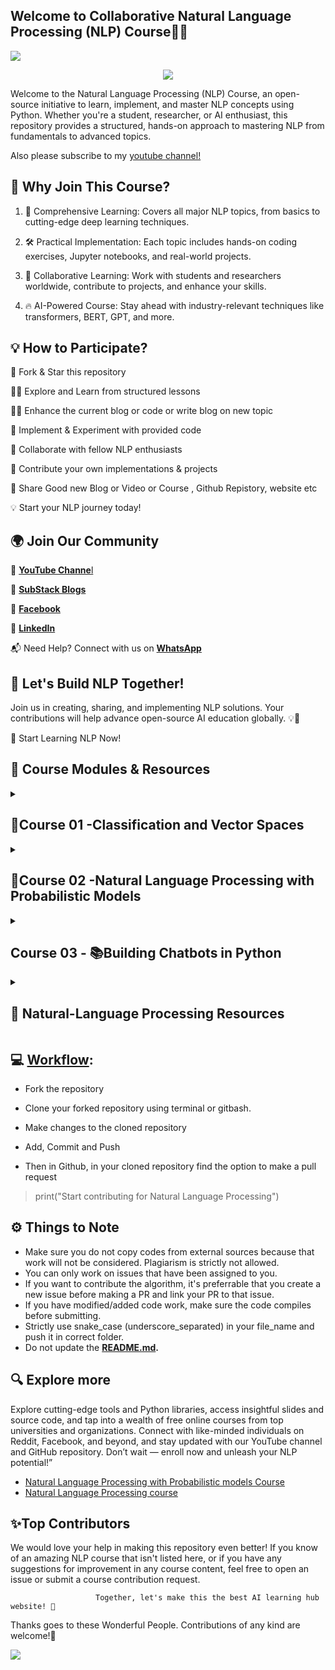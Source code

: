 ## **Welcome to Collaborative Natural Language Processing (NLP) Course👋🛒**
<a href="https://app.commanddash.io/agent?github=https://github.com/hussain0048/Natural-language-processing"><img src="https://img.shields.io/badge/AI-Code%20Gen-EB9FDA"></a>
<p align="center">
<img src="https://github.com/hussain0048/Natural-language-processing/blob/main/CoursesTeach.jpg"></a>
</p>

Welcome to the Natural Language Processing (NLP) Course, an open-source initiative to learn, implement, and master NLP concepts using Python. Whether you're a student, researcher, or AI enthusiast, this repository provides a structured, hands-on approach to mastering NLP from fundamentals to advanced topics.

 Also please subscribe to my [youtube channel!](https://www.youtube.com/@coursesteach-mv5si)

 ## **🎯 Why Join This Course?**
 
1.  📖 Comprehensive Learning: Covers all major NLP topics, from basics to cutting-edge deep learning techniques.

2. 🛠 Practical Implementation: Each topic includes hands-on coding exercises, Jupyter notebooks, and real-world projects.

3. 🤝 Collaborative Learning: Work with students and researchers worldwide, contribute to projects, and enhance your skills.

4. 🔥 AI-Powered Course: Stay ahead with industry-relevant techniques like transformers, BERT, GPT, and more.

## **💡 How to Participate?**

🚀 Fork & Star this repository

👩‍💻 Explore and Learn from structured lessons

👩‍💻 Enhance  the current blog or code or write blog on new topic

🔧 Implement & Experiment with provided code

🤝 Collaborate with fellow NLP enthusiasts

📌 Contribute your own implementations & projects

📌 Share Good new Blog or Video or Course , Github Repistory, website etc

💡 Start your NLP journey today!

## **🌍 Join Our Community**

🔗 [**YouTube Channe**l](https://www.youtube.com/@coursesteach-mv5si/videos)

🔗 [**SubStack Blogs**](https://mushtaqmsit.substack.com/publish/home?utm_source=substack&utm_content=dashboard_pub_switcher)

🔗 [**Facebook**](https://www.facebook.com/CourseTeach)

🔗 [**LinkedIn**](https://www.linkedin.com/company/90909828/admin/page-posts/published/)

📬 Need Help? Connect with us on [**WhatsApp**](https://chat.whatsapp.com/L9URPRThBEa7GFl0mlwggg)

## **🚀 Let's Build NLP Together!**

Join us in creating, sharing, and implementing NLP solutions. Your contributions will help advance open-source AI education globally. 💡🤖

🔗 Start Learning NLP Now!

## **📌 Course Modules & Resources**

<details> 
<summary> <h2> 📕Course 01 -Classification and Vector Spaces </h2> </summary>

### Week 0-**📚Chapter 1:Introduction**
| Topic Name/Tutorial | Video | Code |
|---|---|---|
|[**🌐1-What is Natural Language Processing (NLP)⭐️**](https://medium.com/@Coursesteach/natural-language-processing-part-1-5727b4efc8b4)[-Substack Link](https://substack.com/home/post/p-155741084?source=queue&autoPlay=false)|[1](https://www.youtube.com/watch?v=j86dP_05_o0)|---|
| [**🌐2- Natural Language Processing Tasks and Applications⭐️**](https://mushtaqmsit.substack.com/p/natural-language-processing-for-beginners) | [1](https://www.youtube.com/watch?v=j86dP_05_o0)| Content 3 |
| [**🌐3- Best Free Resources to Learn NLP-Tutorial⭐️**](https://mushtaqmsit.substack.com/p/top-free-nlp-learning-resources-your) | Content 5 | Content 6 |
 
### Week 1-**📚Chapter 2:Sentiment Analysis (logistic Regression)**
| Topic Name/Tutorial | Video | Code |
|---|---|---|
|**🌐1- Preprocessing_Aassignment_1**| Content 2 |[![Colab icon](https://img.shields.io/badge/Colab-Open-blue.svg?logo=colab&logoColor=white)](https://github.com/hussain0048/Natural-language-processing/blob/main/Preprocessing_Aassignment_1.ipynb) |
|[**🌐2- Supervised ML & Sentiment Analysis**](https://open.substack.com/pub/mushtaqmsit/p/sentiment-analysis-with-logistic?r=f2squ&utm_campaign=post&utm_medium=web&showWelcomeOnShare=false) |[1](https://drive.google.com/file/d/1cN2GrXXW1mcxGkmoD4O1I4iydFrSZugz/view)| [![Colab icon](https://img.shields.io/badge/Colab-Open-blue.svg?logo=colab&logoColor=white)](https://github.com/hussain0048/Natural-language-processing/blob/main/Natural_Language_Processing.ipynb) |
|[**🌐3-Vocabulary & Feature Extraction**](https://open.substack.com/pub/mushtaqmsit/p/comprehensive-guide-to-vocabulary?r=f2squ&utm_campaign=post&utm_medium=web&showWelcomeOnShare=false)|[1]()|[![Colab icon](https://img.shields.io/badge/Colab-Open-blue.svg?logo=colab&logoColor=white)](https://github.com/hussain0048/Natural-language-processing/blob/main/Natural_Language_Processing.ipynb)|
|[**🌐4-Negative and Positive Frequencies**](https://open.substack.com/pub/mushtaqmsit/p/what-is-a-frequency-dictionary-in?r=f2squ&utm_campaign=post&utm_medium=web&showWelcomeOnShare=false)|[1](https://drive.google.com/file/d/103nzJmltWxPqFgzs3LmMZcjQCj_o_kXJ/view)|[![Colab icon](https://img.shields.io/badge/Colab-Open-blue.svg?logo=colab&logoColor=white)](https://github.com/hussain0048/Natural-language-processing/blob/main/Natural_Language_Processing.ipynb)|
|[**🌐5-Text pre-processing-s**](https://mushtaqmsit.substack.com/p/text-processing-basics-essential)|[1](https://drive.google.com/file/d/16c-fd1qLcHXmEckQiKC3gchpErAcECL6/view)[-2](https://drive.google.com/file/d/1cHFkOq_74RJHVWQZojNQMgeZ78gsfaes/view)|[![Colab icon](https://img.shields.io/badge/Colab-Open-blue.svg?logo=colab&logoColor=white)](https://github.com/hussain0048/Natural-language-processing/blob/main/Natural_Language_Processing.ipynb)|
|[**🌐6-Putting it All Together-S**](https://mushtaqmsit.substack.com/p/step-by-step-guide-to-building-an)|---|[![Colab icon](https://img.shields.io/badge/Colab-Open-blue.svg?logo=colab&logoColor=white)](https://github.com/hussain0048/Natural-language-processing/blob/main/Natural_Language_Processing.ipynb)|
|[**🌐7-Logistic Regression Overview-S**](https://mushtaqmsit.substack.com/p/logistic-regression-explained-predicting)|---|[![Colab icon](https://img.shields.io/badge/Colab-Open-blue.svg?logo=colab&logoColor=white)](https://github.com/hussain0048/Natural-language-processing/blob/main/Natural_Language_Processing.ipynb)|
|[**🌐8-Logistic Regression: Training-s**](https://mushtaqmsit.substack.com/p/training-logistic-regression-from)|---|[![Colab icon](https://img.shields.io/badge/Colab-Open-blue.svg?logo=colab&logoColor=white)](https://github.com/hussain0048/Natural-language-processing/blob/main/Natural_Language_Processing.ipynb)|
|[**🌐9-Logistic Regression: Testing⭐️**](https://medium.com/@Coursesteach/natural-language-processing-part-11-79ba0c3b0623)|---|[![Colab icon](https://img.shields.io/badge/Colab-Open-blue.svg?logo=colab&logoColor=white)](https://github.com/hussain0048/Natural-language-processing/blob/main/Natural_Language_Processing.ipynb)|
|[**🌐10-Logistic Regression: Cost Function⭐️**](https://medium.com/@Coursesteach/natural-language-processing-part-12-dac8146c288c)|---|[![Colab icon](https://img.shields.io/badge/Colab-Open-blue.svg?logo=colab&logoColor=white)](https://github.com/hussain0048/Natural-language-processing/blob/main/Natural_Language_Processing.ipynb)|
|**Lab#1:Visualizing word frequencies**|---|[![Colab icon](https://img.shields.io/badge/Colab-Open-blue.svg?logo=colab&logoColor=white)](https://github.com/hussain0048/Natural-language-processing/blob/main/Visualizing_word_frequencies.ipynb)|
|**🌐Lab 2:Visualizing tweets and the Logistic Regression model**|---|[![Colab icon](https://img.shields.io/badge/Colab-Open-blue.svg?logo=colab&logoColor=white)](https://github.com/hussain0048/Natural-language-processing/blob/main/Visualizing_tweets_and_the_Logistic_Regression_model_ipynb.ipynb)|
|**🌐Assignmen:Sentiment analysis with logistic Regression**|---|[![Colab icon](https://img.shields.io/badge/Colab-Open-blue.svg?logo=colab&logoColor=white)](https://github.com/hussain0048/Natural-language-processing/blob/main/Sentiment_analysis_with_logistic_Regression_Assignment.ipynb)|
   
  ### Week 2-**📚Chapter3:Sentiment Analysis using Naive Bayes**
  | Topic Name/Tutorial | Video | Code |
|---|---|---|
| [**🌐1-Probability and Bayes’ Rule**](https://medium.com/@Coursesteach/natural-language-processing-part-14-d3de0382ba09) | [**1**](https://drive.google.com/file/d/1plPqQBOJrMGMrUqQFEs8M4uD6pxKXDnp/view) |[![Colab icon](https://img.shields.io/badge/Colab-Open-blue.svg?logo=colab&logoColor=white)](https://github.com/hussain0048/Natural-language-processing/blob/main/Natural_Language_Processing.ipynb)|
|[**🌐2-Bayes’ Rule**](https://medium.com/@Coursesteach/natural-language-processing-part-15-bayes-rule-b87f9dff4a90)|[**1**](https://drive.google.com/file/d/19Nk0eUGhedfZAxwF_6xTvgl6KgedF5sl/view)|[![Colab icon](https://img.shields.io/badge/Colab-Open-blue.svg?logo=colab&logoColor=white)](https://github.com/hussain0048/Natural-language-processing/blob/main/Natural_Language_Processing.ipynb)|
|[**🌐3-Naïve Bayes Introduction**](https://medium.com/@Coursesteach/natural-language-processing-part-16-na%C3%AFve-bayes-introduction-1f4042d05b16)|[**1**](https://drive.google.com/file/d/1RaCR90h7aBf9dJZP1iscaAV6dWclexgc/view)|[![Colab icon](https://img.shields.io/badge/Colab-Open-blue.svg?logo=colab&logoColor=white)](https://github.com/hussain0048/Natural-language-processing/blob/main/Visualizing_Naive_Bayes.ipynb)|
|[**🌐4-Laplacian Smoothing**](https://medium.com/@Coursesteach/natural-language-processing-part-17-laplacian-smoothing-7d4be71d0ded)|[**1**](https://drive.google.com/file/d/137FsONo3kU-KTUvO8IvLN-Fnm34oduqM/view)|[![Colab icon](https://img.shields.io/badge/Colab-Open-blue.svg?logo=colab&logoColor=white)](https://github.com/hussain0048/Natural-language-processing/blob/main/Natural_Language_Processing.ipynb)|
|[**🌐5-Log Likelihood, Part 1**](https://medium.com/@Coursesteach/natural-language-processing-part-18-log-likelihood-part-1-80bfdab420ce)|[**1**](https://drive.google.com/file/d/1okkcmFX-npmRgqohx0Rgz7Vnyjb6xPM-/view)|[![Colab icon](https://img.shields.io/badge/Colab-Open-blue.svg?logo=colab&logoColor=white)](https://github.com/hussain0048/Natural-language-processing/blob/main/Natural_Language_Processing.ipynb)|
|[**🌐6-Log Likelihood, Part 2**](https://medium.com/@Coursesteach/natural-language-processing-part-19-log-likelihood-part-2-ee3e872f33f3)| [**1**](https://drive.google.com/file/d/10VFBCuLxN4qaj07Vp6LBMRZ4mbKu_khV/view)|[![Colab icon](https://img.shields.io/badge/Colab-Open-blue.svg?logo=colab&logoColor=white)](https://github.com/hussain0048/Natural-language-processing/blob/main/Natural_Language_Processing.ipynb)|
|[**🌐7-Training Naïve Bayes**](https://medium.com/@Coursesteach/natural-language-processing-part-20-training-na%C3%AFve-bayes-cbdc82aabd19)| [**1**](https://drive.google.com/file/d/1_Hmzrzn_FLiACjK5oRaYP-Y6KQ84OQ9A/view)|[![Colab icon](https://img.shields.io/badge/Colab-Open-blue.svg?logo=colab&logoColor=white)](https://github.com/hussain0048/Natural-language-processing/blob/main/Natural_Language_Processing.ipynb)|
| **🌐Lab1-Visualizing Naive Bayes** | Content 5 | [![Colab icon](https://img.shields.io/badge/Colab-Open-blue.svg?logo=colab&logoColor=white)](https://github.com/hussain0048/Natural-language-processing/blob/main/Visualizing_Naive_Bayes.ipynb) |
|**🌐Assignment_2_Naive_Bayes**|---|[![Colab icon](https://img.shields.io/badge/Colab-Open-blue.svg?logo=colab&logoColor=white)](https://github.com/hussain0048/Natural-language-processing/blob/main/Assignment_2_Naive_Bayes.ipynb) |
|[**🌐8-Testing Naïve Bayes**](https://medium.com/@Coursesteach/natural-language-processing-part-21-testing-na%C3%AFve-bayes-d98579270263)| [**1**](https://drive.google.com/file/d/1ACc2n1F-oqGyzX2_GjfemJI59uGq0lam/view)|[![Colab icon](https://img.shields.io/badge/Colab-Open-blue.svg?logo=colab&logoColor=white)](https://github.com/hussain0048/Natural-language-processing/blob/main/Natural_Language_Processing.ipynb)|
|[**🌐9-Applications of Naïve Bayes**](https://medium.com/@Coursesteach/natural-language-processing-part-21-testing-na%C3%AFve-bayes-d98579270263)| [**1**](https://drive.google.com/file/d/1rQm9FR06_7a8m6KzPVboaZtmL-ZMLwcu/view)|[![Colab icon](https://img.shields.io/badge/Colab-Open-blue.svg?logo=colab&logoColor=white)](https://github.com/hussain0048/Natural-language-processing/blob/main/Natural_Language_Processing.ipynb)|
|[**🌐10-Naïve Bayes Assumptions**](https://medium.com/@Coursesteach/natural-language-processing-part-23-na%C3%AFve-bayes-assumptions-5b2ef6f84810)| [**1**](https://drive.google.com/file/d/1gnHNYlMu9ttlLQuaRyerwtHG_cwwS_f6/view)|[![Colab icon](https://img.shields.io/badge/Colab-Open-blue.svg?logo=colab&logoColor=white)](https://github.com/hussain0048/Natural-language-processing/blob/main/Natural_Language_Processing.ipynb)|
|[**🌐11-Error Analysis**](https://medium.com/@Coursesteach/natural-language-processing-part-24-error-analysis-9cdcf0385fdc)| [**1**](https://drive.google.com/file/d/1aJ1LZzlr8MyWDTr6WoyLqELf6jkHtBcf/view)|[![Colab icon](https://img.shields.io/badge/Colab-Open-blue.svg?logo=colab&logoColor=white)](https://github.com/hussain0048/Natural-language-processing/blob/main/Natural_Language_Processing.ipynb)|
  
## Week 3 -[**📚Chapter 3:Vector Space Model**]()
 | Topic Name/Tutorial | Video | Code |
 |---|---|---|
 |[**🌐1-Vector Space Models**](https://medium.com/@Coursesteach/natural-language-processing-part-25-vector-space-models-bad08067a5ac)| [**1**](https://drive.google.com/file/d/1Vuy_2RPHJhz2JaPJQK5RZxxMdchmBDL_/view)|[![Colab icon](https://img.shields.io/badge/Colab-Open-blue.svg?logo=colab&logoColor=white)](https://github.com/hussain0048/Natural-language-processing/blob/main/Natural_Language_Processing.ipynb)|
 |[**🌐2-Word by Word and Word by Doc**](https://medium.com/@Coursesteach/natural-language-processing-part-26-word-by-word-and-word-by-doc-4dfa832d2d8e)| [**1**](https://drive.google.com/file/d/1otyRw-Q3JBEDWVn59dxFeqDQxed558Zv/view)|[![Colab icon](https://img.shields.io/badge/Colab-Open-blue.svg?logo=colab&logoColor=white)](https://github.com/hussain0048/Natural-language-processing/blob/main/Natural_Language_Processing.ipynb)|
 |[**🌐3-Euclidean Distance**](https://medium.com/@Coursesteach/natural-language-processing-part-27-euclidean-distance-180befc6c6ef)| [**1**](https://drive.google.com/file/d/1zA0ygWA00RCXiuN86tJuQsitMvjraWZb/view)[-2](https://www.youtube.com/watch?v=m_CooIRM3UI)|[![Colab icon](https://img.shields.io/badge/Colab-Open-blue.svg?logo=colab&logoColor=white)](https://github.com/hussain0048/Natural-language-processing/blob/main/Natural_Language_Processing.ipynb)|
 |[**🌐4-Cosine Similarity: Intuition**](https://medium.com/@Coursesteach/natural-language-processing-part-28-cosine-similarity-intuition-68a4654d3cb2)| [**1**](https://drive.google.com/file/d/1z-6tCUnoWsMmlvr7rppk8ALdoY2Fyvjy/view)[-2](https://www.youtube.com/watch?v=m_CooIRM3UI)|[![Colab icon](https://img.shields.io/badge/Colab-Open-blue.svg?logo=colab&logoColor=white)](https://github.com/hussain0048/Natural-language-processing/blob/main/Natural_Language_Processing.ipynb)|
 |[**🌐5-Cosine Similarity**](https://medium.com/@Coursesteach/natural-language-processing-part-29-cosine-similarity-51951f805087)| [**1**](https://drive.google.com/file/d/1dbcHscnLsVb0ztS2XtMUnw_Abx3ILLSw/view)|[![Colab icon](https://img.shields.io/badge/Colab-Open-blue.svg?logo=colab&logoColor=white)](https://github.com/hussain0048/Natural-language-processing/blob/main/Natural_Language_Processing.ipynb)|
 |[**🌐6-Manipulating Words in Vector Spaces**](https://medium.com/@Coursesteach/natural-language-processing-part-30-manipulating-words-in-vector-spaces-141f318eaa4c)| [**1**](https://drive.google.com/file/d/1nRYyNEv6_J4aK0KDXVl4reMD8A9PsYLw/view)|[![Colab icon](https://img.shields.io/badge/Colab-Open-blue.svg?logo=colab&logoColor=white)](https://github.com/hussain0048/Natural-language-processing/blob/main/Natural_Language_Processing.ipynb)|
 |[**🌐7-Visualization and PCA**](https://medium.com/@Coursesteach/natural-language-processing-part-30-manipulating-words-in-vector-spaces-141f318eaa4c)| [**1**](https://drive.google.com/file/d/1isV9n8-EY0Gv5NzsQp7Etk7Nrc9O5MBb/view)|[![Colab icon](https://img.shields.io/badge/Colab-Open-blue.svg?logo=colab&logoColor=white)](https://github.com/hussain0048/Natural-language-processing/blob/main/Natural_Language_Processing.ipynb)|
[   🌐**8-Lab1_Linear_algebra_in_Python_with_Numpy.ipynb**](https://github.com/hussain0048/Natural-language-processing/blob/main/Lab1_Linear_algebra_in_Python_with_Numpy.ipynb)
 |[**🌐8-PCA Algorithm**](https://medium.com/@Coursesteach/natural-language-processing-part-32-pca-algorithm-49607c9e3dde)| [**1**](https://drive.google.com/file/d/1UJeK7RL_U2bOc_dQ-4l3g_jvYn3jsaA3/view)[-2](https://www.youtube.com/watch?v=FD4DeN81ODY)|[![Colab icon](https://img.shields.io/badge/Colab-Open-blue.svg?logo=colab&logoColor=white)](https://github.com/hussain0048/Natural-language-processing/blob/main/Natural_Language_Processing.ipynb)|
[ **🌐9-Lab:2_Manipulating word embeddings**](https://github.com/hussain0048/Natural-language-processing/blob/main/Manipulating_word_embeddings.ipynb)
 
  ## Week 4 - [**📚Chapter 4:Machine Translation and Document Search**]()
  | Topic Name/Tutorial | Video | Code |
 |---|---|---|
 |[**🌐1-Transforming word vectors**](https://medium.com/@Coursesteach/natural-language-processing-part-33-transforming-word-vectors-37491a721ac7)| [**1**](https://drive.google.com/file/d/1bAP_tN6F23RBnlGv_WFWTdJ7sur9s1b-/view)|[![Colab icon](https://img.shields.io/badge/Colab-Open-blue.svg?logo=colab&logoColor=white)](https://github.com/hussain0048/Natural-language-processing/blob/main/Natural_Language_Processing.ipynb)|
|[**🌐2-Lab1 Rotation matrices R2**]()|--|[![Colab icon](https://img.shields.io/badge/Colab-Open-blue.svg?logo=colab&logoColor=white)](https://github.com/hussain0048/Natural-language-processing/blob/main/Lab_Rotation_matrices_in_R2.ipynb)|
|[**🌐3-K-nearest neighbors**](https://medium.com/@Coursesteach/natural-language-processing-part-34-k-nearest-neighbors-03d4c44cc8b5)| [**1**](https://drive.google.com/file/d/1lIl19NUa-2zSzqYWNkkmsbUCAOuJ0Xs6/view)|[![Colab icon](https://img.shields.io/badge/Colab-Open-blue.svg?logo=colab&logoColor=white)](https://github.com/hussain0048/Natural-language-processing/blob/main/Natural_Language_Processing.ipynb)|
|[**🌐4-Hash tables and hash functions**](https://medium.com/@Coursesteach/natural-language-processing-part-35-hash-tables-and-hash-functions-d8221321e63e)| [**1**](https://drive.google.com/file/d/1GQpWFbhzvruYZx1PLmKfj4o0OJ04roQv/view)|[![Colab icon](https://img.shields.io/badge/Colab-Open-blue.svg?logo=colab&logoColor=white)](https://github.com/hussain0048/Natural-language-processing/blob/main/Natural_Language_Processing.ipynb)|
|[**🌐5-Locality sensitive hashing**](https://medium.com/@Coursesteach/natural-language-processing-part-36-locality-sensitive-hashing-4f559102b991)| [**1**](https://drive.google.com/file/d/1WJbttrKp6ZtyVZWJPmrhy7sfP01kEfjZ/view)|[![Colab icon](https://img.shields.io/badge/Colab-Open-blue.svg?logo=colab&logoColor=white)](https://github.com/hussain0048/Natural-language-processing/blob/main/Natural_Language_Processing.ipynb)|
|[**🌐6-Multiple Planes-r**](https://medium.com/@Coursesteach/natural-language-processing-part-37-multiple-planes-1c513d65eee5)| [**1**](https://drive.google.com/file/d/156Tvm0JWWSzRu-eRbOTQT27RBGtkQ0m4/view)|[![Colab icon](https://img.shields.io/badge/Colab-Open-blue.svg?logo=colab&logoColor=white)](https://github.com/hussain0048/Natural-language-processing/blob/main/Natural_Language_Processing.ipynb)|
|[**🌐7-Approximate nearest neighbors**](https://medium.com/@Coursesteach/natural-language-processing-part-38-approximate-nearest-neighbors-51ab012d6680)| [**1**](https://drive.google.com/file/d/1JUlbsazyOx4-JEhJ3Je9gh84Y883KiXK/view)|[![Colab icon](https://img.shields.io/badge/Colab-Open-blue.svg?logo=colab&logoColor=white)](https://github.com/hussain0048/Natural-language-processing/blob/main/Natural_Language_Processing.ipynb)|
|[**🌐7-Lab2:Hash tables**](https://medium.com/@Coursesteach/natural-language-processing-part-38-approximate-nearest-neighbors-51ab012d6680)| [**1**](https://drive.google.com/file/d/1JUlbsazyOx4-JEhJ3Je9gh84Y883KiXK/view)|[![Colab icon](https://img.shields.io/badge/Colab-Open-blue.svg?logo=colab&logoColor=white)](https://github.com/hussain0048/Natural-language-processing/blob/main/Lab2_Hash_tables.ipynb)|
|[**🌐8-Searching documents**](https://medium.com/@Coursesteach/natural-language-processing-part-39-searching-documents-6080695a76ed)| [**1**](https://drive.google.com/file/d/1JBqmJ265vLsu1CHTq92RcggxeLRSE-xL/view)|[![Colab icon](https://img.shields.io/badge/Colab-Open-blue.svg?logo=colab&logoColor=white)](https://github.com/hussain0048/Natural-language-processing/blob/main/Natural_Language_Processing.ipynb)|
</details>

<details> 
<summary> <h2>📕Course 02 -Natural Language Processing with Probabilistic Models </h2> </summary>
  
 ### Week 1-[**📚Chapter1:Autocorrect and Mininum Edit Distance**]()

 | Topic Name/Tutorial | Video | Code |
 |---|---|---|
 |[**🌐1-Overview**](https://medium.com/@Coursesteach/natural-language-processing-part-33-transforming-word-vectors-37491a721ac7)| [**1**](https://drive.google.com/file/d/1n_AX9UaW-8T97jucHEr0Ge9sGJjTyhEG/view)|[![Colab icon](https://img.shields.io/badge/Colab-Open-blue.svg?logo=colab&logoColor=white)](https://github.com/hussain0048/Natural-language-processing/blob/main/Natural_Language_Processing.ipynb)|
  |[**🌐2-Autocorrect**](https://medium.com/@Coursesteach/natural-language-processing-part-40-autocorrect-25648a46f0b7)| [**1**](https://drive.google.com/file/d/1YDxyMWBSDs13oBMKKLpeJTzYQZmU04XK/view)|[![Colab icon](https://img.shields.io/badge/Colab-Open-blue.svg?logo=colab&logoColor=white)](https://github.com/hussain0048/Natural-language-processing/blob/main/Natural_Language_Processing.ipynb)|
  |[**🌐3-Build Model**](https://medium.com/@Coursesteach/natural-language-processing-part-41-building-the-model-d12f21f0dab6)| [**1**](https://drive.google.com/file/d/18qHINwvC6qfYpHPSbgQIXjYyWs23YcGf/view?usp=sharing)[-2](https://drive.google.com/file/d/1E_C2zXlN33lmiBqICF6WCpcvOoyK6erp/view)|[![Colab icon](https://img.shields.io/badge/Colab-Open-blue.svg?logo=colab&logoColor=white)](https://github.com/hussain0048/Natural-language-processing/blob/main/Natural_Language_Processing.ipynb)|
 |**🌐Lecture notebook building_the_vocabulary**|---|[![Colab icon](https://img.shields.io/badge/Colab-Open-blue.svg?logo=colab&logoColor=white)](https://github.com/hussain0048/Natural-language-processing/blob/main/building_the_vocabulary.ipynb) |
  |**🌐Lecture notebook Candidates from edits**|---|[![Colab icon](https://img.shields.io/badge/Colab-Open-blue.svg?logo=colab&logoColor=white)](https://github.com/hussain0048/Natural-language-processing/blob/main/candidates_from_edits.ipynb) |
  |[**🌐4-Minimum edit distance**](https://medium.com/@Coursesteach/natural-language-processing-part-42-minimum-edit-distance-2da103883c4a)| [**1**](https://drive.google.com/file/d/12fscxMntzAHi8i4paRfX5o71SZGQL-_4/view)|[![Colab icon](https://img.shields.io/badge/Colab-Open-blue.svg?logo=colab&logoColor=white)](https://github.com/hussain0048/Natural-language-processing/blob/main/Natural_Language_Processing.ipynb)|
  |[**🌐5-Minimum edit distance Alogrithem 1**](https://medium.com/@Coursesteach/natural-language-processing-part-43-minimum-edit-distance-algorithm-4949a078472e)| [**1**](https://drive.google.com/file/d/1J2c4W3DwNC-UhMSo8mOw06fNRz9WV9lV/view)|[![Colab icon](https://img.shields.io/badge/Colab-Open-blue.svg?logo=colab&logoColor=white)](https://github.com/hussain0048/Natural-language-processing/blob/main/Natural_Language_Processing.ipynb)|
   |[**🌐6-Minimum edit distance Alogrithem 2**](https://medium.com/@Coursesteach/natural-language-processing-part-44-minimum-edit-distance-algorithm-ii-f05801c32d0f)| [**1**](https://drive.google.com/file/d/1DuhgTqXjah5HzvF57KyTW51XbRkOOBbR/view)|[![Colab icon](https://img.shields.io/badge/Colab-Open-blue.svg?logo=colab&logoColor=white)](https://github.com/hussain0048/Natural-language-processing/blob/main/Natural_Language_Processing.ipynb)|
   |[**🌐7-Minimum edit distance Alogrithem 3**](https://medium.com/@Coursesteach/natural-language-processing-part-44-minimum-edit-distance-algorithm-ii-f05801c32d0f)| [**1**](https://drive.google.com/file/d/1wJFBJ1C51LoNkRj2LCg77WLEa5_lBHIy/view)|[![Colab icon](https://img.shields.io/badge/Colab-Open-blue.svg?logo=colab&logoColor=white)](https://github.com/hussain0048/Natural-language-processing/blob/main/Natural_Language_Processing.ipynb)|

 ### Week 2-[**📚Chapter2:Part of Speech Tagging and Hidden Markov Models**]()
  | Topic Name/Tutorial | Video | Code |
 |---|---|---|
|[**🌐1-Part of Speech Tagging**](https://medium.com/@Coursesteach/natural-language-processing-part-45-part-of-speech-tagging-ce24d81c0aa4)| [**1**](https://drive.google.com/file/d/14onPuTeIqV_lqjWND-TS75bU_m-QYsJB/view)[-2](https://www.youtube.com/watch?v=QYzTTFxcc9I)|[![Colab icon](https://img.shields.io/badge/Colab-Open-blue.svg?logo=colab&logoColor=white)](https://github.com/hussain0048/Natural-language-processing/blob/main/Natural_Language_Processing.ipynb)|
|[**🌐2-Markov Chains**](https://medium.com/@Coursesteach/natural-language-processing-part-46-markov-chains-2e6987d0fe40)| [**1**](https://drive.google.com/file/d/1QnOiyWWXM45E8vAS3b43hH8a5u2WbNfh/view)|[![Colab icon](https://img.shields.io/badge/Colab-Open-blue.svg?logo=colab&logoColor=white)](https://github.com/hussain0048/Natural-language-processing/blob/main/Natural_Language_Processing.ipynb)|
|[**🌐3-Markov Chains and POS Tags**](https://medium.com/@Coursesteach/natural-language-processing-part-47-markov-chains-and-pos-tags-0301835e5f9a)| [**1**](https://drive.google.com/file/d/12P4hncUXDeMCZt-nbvSoAjVoub9YPHPn/view)|[![Colab icon](https://img.shields.io/badge/Colab-Open-blue.svg?logo=colab&logoColor=white)](https://github.com/hussain0048/Natural-language-processing/blob/main/Natural_Language_Processing.ipynb)|
|[**🌐4-Hidden Markov Models**](https://medium.com/@Coursesteach/natural-language-processing-part-48-hidden-markov-models-e15cb86bd040)| [**1**](https://drive.google.com/file/d/1FsdQVPGvXaoDiS_Hh48v1DpVHEtEg74F/view)|[![Colab icon](https://img.shields.io/badge/Colab-Open-blue.svg?logo=colab&logoColor=white)](https://github.com/hussain0048/Natural-language-processing/blob/main/Natural_Language_Processing.ipynb)|
|[**🌐5-Calculating Probabilities**](https://medium.com/@Coursesteach/natural-language-processing-part-49-calculating-probabilities-5b673c61de41)| [**1**](https://drive.google.com/file/d/1CNqmmeWWb7PBGagOlPle6BogwiB4FuEi/view)[-2](https://drive.google.com/file/d/1_-lA2EnxXn4eu0YJayfS7HI9o3C7zGeC/view)|[![Colab icon](https://img.shields.io/badge/Colab-Open-blue.svg?logo=colab&logoColor=white)](https://github.com/hussain0048/Natural-language-processing/blob/main/Natural_Language_Processing.ipynb)|
|[**🌐6-Populating the Emission Matrix**](https://medium.com/@Coursesteach/natural-language-processing-part-50-populating-the-emission-matrix-0a93c808c8e5)| [**1**](https://drive.google.com/file/d/1k2Sw10YhZh2JnbBcFXFKKQCDWnFFFDpI/view)|[![Colab icon](https://img.shields.io/badge/Colab-Open-blue.svg?logo=colab&logoColor=white)](https://github.com/hussain0048/Natural-language-processing/blob/main/Natural_Language_Processing.ipynb)|
|[**🌐Lecture Notebook - Working with tags and Numpy**]()|--|[![Colab icon](https://img.shields.io/badge/Colab-Open-blue.svg?logo=colab&logoColor=white)](https://github.com/hussain0048/Natural-language-processing/blob/main/working_with_tags_and_numpy.ipynb)|
|[**🌐7-The Viterbi Algorithm**](https://medium.com/@Coursesteach/natural-language-processing-part-51-the-viterbi-algorithm-cd5a00149e9b)| [**1**](https://drive.google.com/file/d/17G8fWiQ0ZaJoyiNfFaXlGTykGnzpcnty/view)[-2](https://www.youtube.com/watch?v=IqXdjdOgXPM)|[![Colab icon](https://img.shields.io/badge/Colab-Open-blue.svg?logo=colab&logoColor=white)](https://github.com/hussain0048/Natural-language-processing/blob/main/Natural_Language_Processing.ipynb)|
|[**🌐8-Viterbi: Initialization,Forward Pass,Backward Pass**](https://medium.com/@Coursesteach/natural-language-processing-part-51-viterbi-initialization-8938adc12bc0)| [**1**](https://drive.google.com/file/d/1HDV28as1FKFpsZuKwqW_Q8L0TX6Q9Cpf/view)[-2](https://drive.google.com/file/d/13xxyhCg-DVgGCS_z7mk2sU_WPDBhe4rD/view)[-3](https://drive.google.com/file/d/1DbChUznF2FSeiDUueYaJY82chS6X30SY/view)|[![Colab icon](https://img.shields.io/badge/Colab-Open-blue.svg?logo=colab&logoColor=white)](https://github.com/hussain0048/Natural-language-processing/blob/main/Natural_Language_Processing.ipynb)|
|[**🌐9-Lecture Notebook - Working with text file**](https://medium.com/@Coursesteach/natural-language-processing-part-51-the-viterbi-algorithm-cd5a00149e9b)|--|[![Colab icon](https://img.shields.io/badge/Colab-Open-blue.svg?logo=colab&logoColor=white)](https://github.com/hussain0048/Natural-language-processing/blob/main/Lecture_Notebook_Working_with_text_files.ipynb)|
|[**🌐10-Assignment: Part of Speech Tagging**](https://medium.com/@Coursesteach/natural-language-processing-part-51-the-viterbi-algorithm-cd5a00149e9b)|--|[![Colab icon](https://img.shields.io/badge/Colab-Open-blue.svg?logo=colab&logoColor=white)](https://github.com/hussain0048/Natural-language-processing/blob/main/C2_W2_Assignment_(1).ipynb)|

 ### Week 3-[**📚Chapter3:Autocomplete and Language models**]()

 | Topic Name/Tutorial | Video | Code |
 |---|---|---|
 |[**🌐1-N-Grams Overview**](https://medium.com/@Coursesteach/natural-language-processing-part-52-n-grams-overview-1e99325146da)| [**1**](https://drive.google.com/file/d/1rMzB-4mLRMyuMubgP8PUfRrkwiVH_Fdd/view)|[![Colab icon](https://img.shields.io/badge/Colab-Open-blue.svg?logo=colab&logoColor=white)](https://github.com/hussain0048/Natural-language-processing/blob/main/Natural_Language_Processing.ipynb)|
 |[**🌐2-N-grams and Probabilities**](https://medium.com/@Coursesteach/natural-language-processing-part-53-n-grams-and-probabilities-453e4fc0eac9)| [**1**](https://drive.google.com/file/d/1IdEJ-JoFYVYLiT0G_ek0AqePve_QLmxv/view)[-2](https://www.youtube.com/watch?v=9vM4p9NN0Ts)|[![Colab icon](https://img.shields.io/badge/Colab-Open-blue.svg?logo=colab&logoColor=white)](https://github.com/hussain0048/Natural-language-processing/blob/main/Natural_Language_Processing.ipynb)|
  |[**🌐3-Sequence Probabilities**](https://medium.com/@Coursesteach/natural-language-processing-part-54-sequence-probabilities-e46ddb515e8e)| [**1**](https://drive.google.com/file/d/1CC7NW18YLfUFZKdYZG89FjIliW7AV_T-/view)|[![Colab icon](https://img.shields.io/badge/Colab-Open-blue.svg?logo=colab&logoColor=white)](https://github.com/hussain0048/Natural-language-processing/blob/main/Natural_Language_Processing.ipynb)|
   |[**🌐3-Understanding the Start and End of Sentences in N-Gram Language Models**](https://medium.com/@Coursesteach/natural-language-processing-part-55-understanding-the-start-and-end-of-sentences-in-n-gram-7a786404049b)| [**1**](https://drive.google.com/file/d/13E_8Sd_b7u1EGt2uRGPO7tlbVbW_p0y1/view)|[![Colab icon](https://img.shields.io/badge/Colab-Open-blue.svg?logo=colab&logoColor=white)](https://github.com/hussain0048/Natural-language-processing/blob/main/Natural_Language_Processing.ipynb)|
   |**🌐4-Lecture notebook: Corpus preprocessing for N-grams**|---|[![Colab icon](https://img.shields.io/badge/Colab-Open-blue.svg?logo=colab&logoColor=white)](https://github.com/dr-mushtaq/Natural-language-processing/blob/main/n_gram_corpus_preprocessing_(1).ipynb)|
  |[**🌐5-Creating and Using N-gram Language Models for Text Prediction and Generation**](https://medium.com/@Coursesteach/natural-language-processing-part-56-creating-and-using-n-gram-language-models-for-text-defa533b5cf8)| [**1**](https://drive.google.com/file/d/1ssbMgGICp9kXHzSk1p3YgHzL1c3A4PQR/view)|[![Colab icon](https://img.shields.io/badge/Colab-Open-blue.svg?logo=colab&logoColor=white)](https://github.com/hussain0048/Natural-language-processing/blob/main/Natural_Language_Processing.ipynb)|
  |[**🌐6-How to Evaluate Language Models Using Perplexity: A Step-by-Step Guide⭐️**](https://medium.com/@Coursesteach/natural-language-processing-part-57-how-to-evaluate-language-models-using-perplexity-a-ca97a404b4f0)| [**1**](https://drive.google.com/file/d/18nABniIb2nqVo616J7jOaCTNWZkKRV0P/view)|[![Colab icon](https://img.shields.io/badge/Colab-Open-blue.svg?logo=colab&logoColor=white)](https://github.com/hussain0048/Natural-language-processing/blob/main/Natural_Language_Processing.ipynb)|
   |**🌐7-Lecture notebook:  Building the language model**|---|[![Colab icon](https://img.shields.io/badge/Colab-Open-blue.svg?logo=colab&logoColor=white)](https://github.com/dr-mushtaq/Natural-language-processing/blob/main/building_the_language_model.ipynb)|
   |[**🌐8-Out of Vocabulary Words⭐️**](https://medium.com/@Coursesteach/how-to-handle-unknown-words-in-language-models-a-step-by-step-guide-nlp-part-57-3139c08e996c)| [**1**](https://drive.google.com/file/d/10k4lM0sBuYWeoCrRQXzs8B_M4a2BdYqF/view)|[![Colab icon](https://img.shields.io/badge/Colab-Open-blue.svg?logo=colab&logoColor=white)](https://github.com/hussain0048/Natural-language-processing/blob/main/Natural_Language_Processing.ipynb)| 
   |[**🌐9-Smoothing⭐️**](https://medium.com/@Coursesteach/how-smoothing-and-backoff-improve-n-gram-language-models-nlp-part-57-7ebaf8d6b75a)| [**1**](https://drive.google.com/file/d/1iaWqC9pMF648dWaR8F56_fpy3DbbQeoS/view)|[![Colab icon](https://img.shields.io/badge/Colab-Open-blue.svg?logo=colab&logoColor=white)](https://github.com/hussain0048/Natural-language-processing/blob/main/Natural_Language_Processing.ipynb)| 
   
  ### Week 3-[**📚Chapter4:Word embedding with neural network**]()
 | Topic Name/Tutorial | Video | Code |
 |---|---|---|
 |[**🌐1-Basic Word Representations⭐️**](https://medium.com/@Coursesteach/one-hot-vectors-explained-simplifying-word-representation-in-nlp-part-58-7855fe35dd5b)| [**1**](https://drive.google.com/file/d/1D-DiE4vlZgulAoh5Ygoy4O1s8LZezJju/view)|[![Colab icon](https://img.shields.io/badge/Colab-Open-blue.svg?logo=colab&logoColor=white)](https://github.com/hussain0048/Natural-language-processing/blob/main/Natural_Language_Processing.ipynb)|
  |[**🌐2-Word Embedding⭐️**](https://medium.com/@Coursesteach/from-words-to-vectors-understanding-word-embeddings-in-nlp-part-59-d80d0d470120)| [**1**](https://drive.google.com/file/d/1y149H5Tch-y0aq3Ro2lPVuC0YX-HZ_S9/view)[-2](https://www.youtube.com/watch?v=IebL0RQF5lg)[-3](https://www.youtube.com/watch?v=Do8cVbx-HOs)[-4](https://www.youtube.com/watch?v=wgfSDrqYMJ4)|[![Colab icon](https://img.shields.io/badge/Colab-Open-blue.svg?logo=colab&logoColor=white)](https://github.com/hussain0048/Natural-language-processing/blob/main/Natural_Language_Processing.ipynb)|
  |[**🌐3-How to Create Word Embeddings⭐️**](https://medium.com/@Coursesteach/learn-to-create-word-embeddings-tools-techniques-and-best-practices-natural-language-processing-8ca08a659ea3)| [**1**](https://drive.google.com/file/d/1Xqd96C6GcLSPEBGFVzxyBAd8MYWVGoPH/view)|[![Colab icon](https://img.shields.io/badge/Colab-Open-blue.svg?logo=colab&logoColor=white)](https://github.com/hussain0048/Natural-language-processing/blob/main/Natural_Language_Processing.ipynb)|
   |[**🌐4-Word Embedding Methods⭐️**](https://medium.com/@Coursesteach/exploring-word-embedding-techniques-from-word2vec-to-transformers-natural-language-processing-cf3b2b8b9dd3)| [**1**](https://drive.google.com/file/d/1a9Cad2Kgel2cr7IwTzVAoWWMq4CgTP2g/view)|[![Colab icon](https://img.shields.io/badge/Colab-Open-blue.svg?logo=colab&logoColor=white)](https://github.com/hussain0048/Natural-language-processing/blob/main/Natural_Language_Processing.ipynb)|
   |[**🌐5-Continuous Bag-of-Words Model⭐️**](https://medium.com/@Coursesteach/understanding-the-continuous-bag-of-words-model-for-word-embeddings-natural-language-processing-7080b5c1a8d8)| [**1**](https://drive.google.com/file/d/1n9hZuRvN2l0JKoxuRmQeodAm-QWDg9gW/view)[-2](https://www.youtube.com/watch?v=viZrOnJclY0)|[![Colab icon](https://img.shields.io/badge/Colab-Open-blue.svg?logo=colab&logoColor=white)](https://github.com/hussain0048/Natural-language-processing/blob/main/Natural_Language_Processing.ipynb)|
   |[**🌐6-Cleaning and Tokenization⭐️**](https://medium.com/@Coursesteach/text-cleaning-and-tokenization-a-step-by-step-guide-for-nlp-beginners-natural-language-processing-8c6b10a0bf8b)| [**1**](https://drive.google.com/file/d/1EY6L5Y8fmUwE4rtPodm9mVmjVfoRWYWt/view?usp=sharing)|[![Colab icon](https://img.shields.io/badge/Colab-Open-blue.svg?logo=colab&logoColor=white)](https://github.com/hussain0048/Natural-language-processing/blob/main/Natural_Language_Processing.ipynb)|
   |[**🌐7-Sliding Window⭐️**](https://medium.com/@Coursesteach/extracting-context-and-center-words-for-continuous-bag-of-words-cbow-model-training-927863ea505a)| [**1**](https://drive.google.com/file/d/1O61F1GzdqpS2oV8LNREI6KmHjKle2IzK/view?usp=sharing)|[![Colab icon](https://img.shields.io/badge/Colab-Open-blue.svg?logo=colab&logoColor=white)](https://github.com/hussain0048/Natural-language-processing/blob/main/Natural_Language_Processing.ipynb)|
   |[**🌐8-Transforming Words into Vectors⭐️**](https://medium.com/@Coursesteach/how-to-prepare-data-for-the-continuous-bag-of-words-cbow-model-771274749c15)| [**1**](https://drive.google.com/file/d/12IifLtBzH0H5n3a-TT6DdDtq-FAzmGCg/view)|[![Colab icon](https://img.shields.io/badge/Colab-Open-blue.svg?logo=colab&logoColor=white)](https://github.com/hussain0048/Natural-language-processing/blob/main/Natural_Language_Processing.ipynb)|
   |**🌐9-Lecture Notebook - Data Preparation⭐️**|---|[![Colab icon](https://img.shields.io/badge/Colab-Open-blue.svg?logo=colab&logoColor=white)](https://github.com/dr-mushtaq/Natural-language-processing/blob/main/Lecture_Notebook_Data_Preparation.ipynb)|
   |[**🌐9-Architecture of the CBOW Model⭐️**](https://medium.com/@Coursesteach/how-to-prepare-data-for-the-continuous-bag-of-words-cbow-model-771274749c15)| [**1**](https://drive.google.com/file/d/1iKuZLI2bZD6KhaAvLxo1k-3HDKELFSsB/view)|[![Colab icon](https://img.shields.io/badge/Colab-Open-blue.svg?logo=colab&logoColor=white)](https://github.com/hussain0048/Natural-language-processing/blob/main/Natural_Language_Processing.ipynb)|
   |**🌐10-Architecture of the CBOW Model-Dimensions⭐️**| [**1**](https://drive.google.com/drive/u/0/folders/1YWuBALjfT78rTWKzAoyviL1sOm6dS2yz)|[![Colab icon](https://img.shields.io/badge/Colab-Open-blue.svg?logo=colab&logoColor=white)](https://github.com/hussain0048/Natural-language-processing/blob/main/Natural_Language_Processing.ipynb)|
   |**🌐11-Architecture of the CBOW Model-Dimensions 2⭐️**| [**1**](https://drive.google.com/file/d/13GsB7B54jFO7izAze4vlSSK0QOPBMLgN/view)|[![Colab icon](https://img.shields.io/badge/Colab-Open-blue.svg?logo=colab&logoColor=white)](https://github.com/hussain0048/Natural-language-processing/blob/main/Natural_Language_Processing.ipynb)|
   |**🌐12-Architecture of the CBOW Model-Activation Functions⭐️**| [**1**](https://drive.google.com/file/d/1RLmo9keaxV3z25I4VfgCEGUJlwTtfBl8/view)|[![Colab icon](https://img.shields.io/badge/Colab-Open-blue.svg?logo=colab&logoColor=white)](https://github.com/hussain0048/Natural-language-processing/blob/main/Natural_Language_Processing.ipynb)|
   |**🌐Lecture Notebook - Intro to CBOW model⭐️**|---|[![Colab icon](https://img.shields.io/badge/Colab-Open-blue.svg?logo=colab&logoColor=white)](https://github.com/dr-mushtaq/Natural-language-processing/blob/main/NLP_C2_W4_lecture_notebook_model_architecture.ipynb)|
   |**🌐13-Training a CBOW Model-Cost Function⭐️**| [**1**](https://drive.google.com/file/d/1SqFmDTy1zsDbB_-LGnGnRNCfTZNy2Rt1/view?usp=sharing)|[![Colab icon](https://img.shields.io/badge/Colab-Open-blue.svg?logo=colab&logoColor=white)](https://github.com/hussain0048/Natural-language-processing/blob/main/Natural_Language_Processing.ipynb)|
</details>
<details> 
<summary> <h2>Course 03 - 📚Building Chatbots in Python </h2> </summary>
 
## Week - [**Building Chatbots in Python**]()
  - [**Building Chatbots in Python**](https://github.com/hussain0048/Natural-language-processing/blob/main/Chatbot_using_python.ipynb)
</details>

<details> 
<summary> <h2>📕 Natural-Language Processing Resources </h2> </summary>

## 👁️ Chapter1: - **Free Courses**
| Title/link| Description | Reading Status |
|---|---|---|
|[**🌐1-Natural Language Processing Specialization**](https://www.coursera.org/specializations/natural-language-processing)|by Eddy Shyu,Cousera,Goog| InProgress|
|[**🌐2-Applied Language Technology**](https://applied-language-technology.mooc.fi/html/index.html)|It is free course and it contain notes and video| Pending|
## 👁️ Chapter2: - **Important Website**
| Title/link| Description | Code |
|---|---|---|
|[**🌐1- Computer Science courses with video lectures**]()|It is Videos and github|---|

## 👁️ Chapter3: - **Important Social medica Groups**
| Title/link| Description | Code |
|---|---|---|
|[**🌐1- Computer Science courses with video lectures**]()|It is Videos and github|---|

## 👁️ Chapter4: - **Free Books**
| Title/link| Description | Code |
|---|---|---|
|[**🌐1- Computer Science courses with video lectures**]()|It is Videos and github|---|

## 👁️ Chapter5: - **Github Repository**
| Title/link| Description | Status |
|---|---|---|
|[**🌐1- Computer Science courses with video lectures**](https://github.com/Developer-Y/cs-video-courses?fbclid=IwZXh0bgNhZW0CMTAAAR2J9tEPD3kPegVzCWQ0WkBYSS6go_0G0PjRSaNojiOjDG85ccS45lZGyBE_aem_Ack4D65TusReJ6ybfh6ZIy9MXZ6ezPKugIzvqWZO2HtMW1C4Y38SpzlpjSzB4pr4-X4tFDusPKaI4SeieXZKMIcn)|It is Videos and github| Pending|
|[**🌐2- ML YouTube Courses**](https://github.com/dair-ai/ML-YouTube-Courses?fbclid=IwAR26ZRVJyPC6_fFmcOy5IA-u4relyRSAxM5N-pleAD59VwrsSvOX8MsEpaQ)|Github repisotry contain couress| Pending|
|[**🌐2- ml-roadmap**](https://github.com/loganthorneloe/ml-roadmap?tab=readme-ov-file#mathematics)|Github repisotry contain couress| Pending|
|[**🌐2-courses & resources**](https://github.com/SkalskiP/courses)|It is course of all AI domain| Pending|

## 👁️ Chapter1: - **Important Library and Packages**
| Title/link| Description | Code |
|---|---|---|
|[**🌐1- Computer Science courses with video lectures**]()|It is Videos and github|---|
</details>

## 💻 [Workflow](https://www.youtube.com/watch?v=LuWAw-RBPys):

- Fork the repository

- Clone your forked repository using terminal or gitbash.

- Make changes to the cloned repository

- Add, Commit and Push

- Then in Github, in your cloned repository find the option to make a pull request 

> print("Start contributing for Natural Language Processing")

## ⚙️ Things to Note

* Make sure you do not copy codes from external sources because that work will not be considered. Plagiarism is strictly not allowed.
* You can only work on issues that have been assigned to you.
* If you want to contribute the algorithm, it's preferrable that you create a new issue before making a PR and link your PR to that issue.
* If you have modified/added code work, make sure the code compiles before submitting.
* Strictly use snake_case (underscore_separated) in your file_name and push it in correct folder.
* Do not update the **[README.md](https://github.com/prathimacode-hub/ML-ProjectKart/blob/main/README.md).**

## 🔍 Explore more
Explore cutting-edge tools and Python libraries, access insightful slides and source code, and tap into a wealth of free online courses from top universities and organizations. Connect with like-minded individuals on Reddit, Facebook, and beyond, and stay updated with our YouTube channel and GitHub repository. Don’t wait — enroll now and unleash your NLP potential!”

* [Natural Language Processing with Probabilistic models Course](https://coursesteach.com/enrol/index.php?id=187)
* [Natural Language Processing course](https://coursesteach.com/enrol/index.php?id=46)


## **✨Top Contributors**
We would love your help in making this repository even better! If you know of an amazing NLP course that isn't listed here, or if you have any suggestions for improvement in any course content, feel free to open an issue or submit a course contribution request.

                       Together, let's make this the best AI learning hub website! 🚀

Thanks goes to these Wonderful People. Contributions of any kind are welcome!🚀

<a href="https://github.com/hussain0048/Machine-Learning/graphs/contributors">
  <img src="https://contrib.rocks/image?repo=hussain0048/Natural-language-processing" />
</a>


